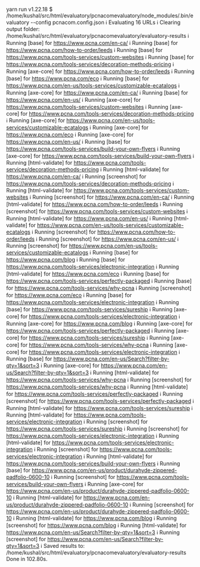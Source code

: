yarn run v1.22.18
$ /home/kushal/src/html/evaluatory/pcnacomevaluatory/node_modules/.bin/evaluatory --config pcnacom.config.json
ℹ Evaluating 16 URLs
ℹ Clearing output folder: /home/kushal/src/html/evaluatory/pcnacomevaluatory/evaluatory-results
ℹ Running [base] for https://www.pcna.com/en-ca/
ℹ Running [base] for https://www.pcna.com/how-to-order/leeds
ℹ Running [base] for https://www.pcna.com/tools-services/custom-websites
ℹ Running [base] for https://www.pcna.com/tools-services/decoration-methods-pricing
ℹ Running [axe-core] for https://www.pcna.com/how-to-order/leeds
ℹ Running [base] for https://www.pcna.com/eco
ℹ Running [base] for https://www.pcna.com/en-us/tools-services/customizable-ecatalogs
ℹ Running [axe-core] for https://www.pcna.com/en-ca/
ℹ Running [base] for https://www.pcna.com/en-us/
ℹ Running [axe-core] for https://www.pcna.com/tools-services/custom-websites
ℹ Running [axe-core] for https://www.pcna.com/tools-services/decoration-methods-pricing
ℹ Running [axe-core] for https://www.pcna.com/en-us/tools-services/customizable-ecatalogs
ℹ Running [axe-core] for https://www.pcna.com/eco
ℹ Running [axe-core] for https://www.pcna.com/en-us/
ℹ Running [base] for https://www.pcna.com/tools-services/build-your-own-flyers
ℹ Running [axe-core] for https://www.pcna.com/tools-services/build-your-own-flyers
ℹ Running [html-validate] for https://www.pcna.com/tools-services/decoration-methods-pricing
ℹ Running [html-validate] for https://www.pcna.com/en-ca/
ℹ Running [screenshot] for https://www.pcna.com/tools-services/decoration-methods-pricing
ℹ Running [html-validate] for https://www.pcna.com/tools-services/custom-websites
ℹ Running [screenshot] for https://www.pcna.com/en-ca/
ℹ Running [html-validate] for https://www.pcna.com/how-to-order/leeds
ℹ Running [screenshot] for https://www.pcna.com/tools-services/custom-websites
ℹ Running [html-validate] for https://www.pcna.com/en-us/
ℹ Running [html-validate] for https://www.pcna.com/en-us/tools-services/customizable-ecatalogs
ℹ Running [screenshot] for https://www.pcna.com/how-to-order/leeds
ℹ Running [screenshot] for https://www.pcna.com/en-us/
ℹ Running [screenshot] for https://www.pcna.com/en-us/tools-services/customizable-ecatalogs
ℹ Running [base] for https://www.pcna.com/blog
ℹ Running [base] for https://www.pcna.com/tools-services/electronic-integration
ℹ Running [html-validate] for https://www.pcna.com/eco
ℹ Running [base] for https://www.pcna.com/tools-services/perfectly-packaged
ℹ Running [base] for https://www.pcna.com/tools-services/why-pcna
ℹ Running [screenshot] for https://www.pcna.com/eco
ℹ Running [base] for https://www.pcna.com/tools-services/electronic-integration
ℹ Running [base] for https://www.pcna.com/tools-services/sureship
ℹ Running [axe-core] for https://www.pcna.com/tools-services/electronic-integration
ℹ Running [axe-core] for https://www.pcna.com/blog
ℹ Running [axe-core] for https://www.pcna.com/tools-services/perfectly-packaged
ℹ Running [axe-core] for https://www.pcna.com/tools-services/sureship
ℹ Running [axe-core] for https://www.pcna.com/tools-services/why-pcna
ℹ Running [axe-core] for https://www.pcna.com/tools-services/electronic-integration
ℹ Running [base] for https://www.pcna.com/en-us/Search?filter-by-qty=1&sort=3
ℹ Running [axe-core] for https://www.pcna.com/en-us/Search?filter-by-qty=1&sort=3
ℹ Running [html-validate] for https://www.pcna.com/tools-services/why-pcna
ℹ Running [screenshot] for https://www.pcna.com/tools-services/why-pcna
ℹ Running [html-validate] for https://www.pcna.com/tools-services/perfectly-packaged
ℹ Running [screenshot] for https://www.pcna.com/tools-services/perfectly-packaged
ℹ Running [html-validate] for https://www.pcna.com/tools-services/sureship
ℹ Running [html-validate] for https://www.pcna.com/tools-services/electronic-integration
ℹ Running [screenshot] for https://www.pcna.com/tools-services/sureship
ℹ Running [screenshot] for https://www.pcna.com/tools-services/electronic-integration
ℹ Running [html-validate] for https://www.pcna.com/tools-services/electronic-integration
ℹ Running [screenshot] for https://www.pcna.com/tools-services/electronic-integration
ℹ Running [html-validate] for https://www.pcna.com/tools-services/build-your-own-flyers
ℹ Running [base] for https://www.pcna.com/en-us/product/durahyde-zippered-padfolio-0600-10
ℹ Running [screenshot] for https://www.pcna.com/tools-services/build-your-own-flyers
ℹ Running [axe-core] for https://www.pcna.com/en-us/product/durahyde-zippered-padfolio-0600-10
ℹ Running [html-validate] for https://www.pcna.com/en-us/product/durahyde-zippered-padfolio-0600-10
ℹ Running [screenshot] for https://www.pcna.com/en-us/product/durahyde-zippered-padfolio-0600-10
ℹ Running [html-validate] for https://www.pcna.com/blog
ℹ Running [screenshot] for https://www.pcna.com/blog
ℹ Running [html-validate] for https://www.pcna.com/en-us/Search?filter-by-qty=1&sort=3
ℹ Running [screenshot] for https://www.pcna.com/en-us/Search?filter-by-qty=1&sort=3
ℹ Saved results to: /home/kushal/src/html/evaluatory/pcnacomevaluatory/evaluatory-results
Done in 102.80s.
